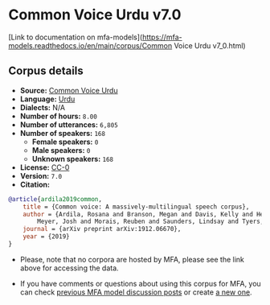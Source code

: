 
# Common Voice Urdu v7.0

[Link to documentation on mfa-models](https://mfa-models.readthedocs.io/en/main/corpus/Common Voice Urdu v7_0.html)

## Corpus details

- **Source:** [Common Voice Urdu](https://voice.mozilla.org/en/datasets)
- **Language:** [Urdu](https://en.wikipedia.org/wiki/Urdu)
- **Dialects:** N/A
- **Number of hours:** `8.00`
- **Number of utterances:** `6,805`
- **Number of speakers:** `168`
  - **Female speakers:** `0`
  - **Male speakers:** `0`
  - **Unknown speakers:** `168`
- **License:** [CC-0](https://creativecommons.org/publicdomain/zero/1.0/)
- **Version:** `7.0`
- **Citation:**
```bibtex
@article{ardila2019common,
	title = {Common voice: A massively-multilingual speech corpus},
	author = {Ardila, Rosana and Branson, Megan and Davis, Kelly and Henretty, Michael and Kohler, Michael and
		Meyer, Josh and Morais, Reuben and Saunders, Lindsay and Tyers, Francis M and Weber, Gregor},
	journal = {arXiv preprint arXiv:1912.06670},
	year = {2019}
}
```

- Please, note that no corpora are hosted by MFA, please see the link above for accessing the data.

- If you have comments or questions about using this corpus for MFA, you can check [previous MFA model discussion posts](https://github.com/MontrealCorpusTools/mfa-models/discussions?discussions_q=Common+Voice+Urdu+v7.0) or create [a new one](https://github.com/MontrealCorpusTools/mfa-models/discussions/new).
